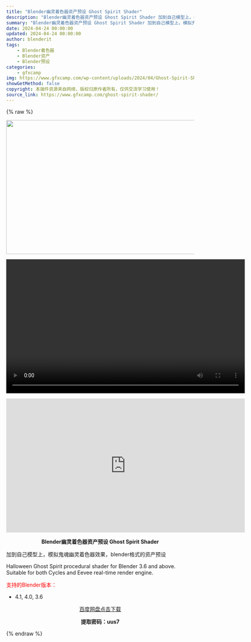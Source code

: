 ```yaml
---
title: "Blender幽灵着色器资产预设 Ghost Spirit Shader"
description: "Blender幽灵着色器资产预设 Ghost Spirit Shader 加到自己模型上，模拟鬼魂幽灵着色器效果，blender格式的资产预设 Halloween Ghost Spirit proce..."
summary: "Blender幽灵着色器资产预设 Ghost Spirit Shader 加到自己模型上，模拟鬼魂幽灵着色器效果，blender格式的资产预设 Halloween Ghost Spirit proce..."
date: 2024-04-24 00:00:00
updated: 2024-04-24 00:00:00
author: blenderit
tags: 
    - Blender着色器
    - Blender资产
    - Blender预设
categories:
    - gfxcamp
img: https://www.gfxcamp.com/wp-content/uploads/2024/04/Ghost-Spirit-Shader.jpg
showGetMethod: false
copyright: 本插件资源来自网络，版权归原作者所有，仅供交流学习使用！
source_link: https://www.gfxcamp.com/ghost-spirit-shader/
---
```


{% raw %}
<div><p><img decoding="async" class="aligncenter size-full wp-image-121027" src="https://www.gfxcamp.com/wp-content/uploads/2024/04/Ghost-Spirit-Shader.jpg" data-src="https://www.gfxcamp.com/wp-content/uploads/2024/04/Ghost-Spirit-Shader.jpg" alt="" width="640" height="360" data-srcset="https://www.gfxcamp.com/wp-content/uploads/2024/04/Ghost-Spirit-Shader.jpg 640w, https://www.gfxcamp.com/wp-content/uploads/2024/04/Ghost-Spirit-Shader-150x84.jpg 150w" data-sizes="(max-width: 640px) 100vw, 640px"><br>
</p><center><div style="width: 640px;" class="wp-video"><!--[if lt IE 9]><script>document.createElement('video');</script><![endif]-->
<video class="wp-video-shortcode" id="video-121031-1" width="640" height="360" preload="true" controls="controls"><source type="video/mp4" src="http://cloud.video.taobao.com/play/u/null/p/1/e/6/t/1/459142060285.mp4?_=1"></source><a href="http://cloud.video.taobao.com/play/u/null/p/1/e/6/t/1/459142060285.mp4">http://cloud.video.taobao.com/play/u/null/p/1/e/6/t/1/459142060285.mp4</a></video></div></center><p style="text-align: center;"><iframe loading="lazy" src="https://player.youku.com/embed/XNjM5MDg4NDMwNA==" width="640" height="360" frameborder="0" allowfullscreen="allowfullscreen"></iframe></p><p style="text-align: center;"><strong>Blender幽灵着色器资产预设 Ghost Spirit Shader</strong></p><p>加到自己模型上，模拟鬼魂幽灵着色器效果，blender格式的资产预设</p><p>Halloween Ghost Spirit procedural shader for Blender 3.6 and above. Suitable for both Cycles and Eevee real-time render engine.</p><p style="text-align: left;"><span style="color: #ff0000;">支持的Blender版本：</span></p><ul>
<li style="text-align: left;">4.1, 4.0, 3.6</li>
</ul><p style="text-align: center;"><a class="maxbutton-3 maxbutton maxbutton-baidu" target="_blank" rel="noopener" href="https://pan.baidu.com/s/1rRsLthsfcp_VV2YfbFNeAg?pwd=uus7"><span class="mb-text">百度网盘点击下载</span></a></p><p style="text-align: center;"><strong>提取密码：uus7</strong></p></div>
<div style="display: none">gfxcamp</div>
{% endraw %}